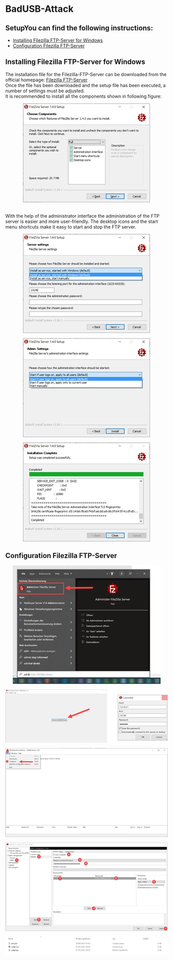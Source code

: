 # BadUSB-Attack

## SetupYou can find the following instructions:
- [Installing Filezilla FTP-Server for Windows](#installing-filezilla-ftp-server-for-windows)
- [Configuration Filezilla FTP-Server](#configuration-filezilla-ftp-server)

## Installing Filezilla FTP-Server for Windows
The installation file for the Filezilla-FTP-Server can be downloaded from the official homepage:
[Filezilla FTP-Server](https://filezilla-project.org/download.php?type=server)
<br>
Once the file has been downloaded and the setup file has been executed, a number of settings must be adjusted. <br>
It is recommended to install all the components shown in following figure:
<p align="center">
  <img src="./img4readme/installFilezillaFtpServer_1.jpg" alt=installFilezillaFtpServer_1">
</p>
<br>
With the help of the administrator interface the administration of the FTP server is easier and more user-friendly. The desktop icons and the start menu shortcuts make it easy to start and stop the FTP server.
                                                                                          
<br>                                                                                          
 <p align="center">
  <img src="./img4readme/installFilezillaFtpServer_2.jpg" alt=installFilezillaFtpServer_2">
</p>

<p align="center">
  <img src="./img4readme/installFilezillaFtpServer_3.jpg" alt=installFilezillaFtpServer_3">
</p>

<p align="center">
  <img src="./img4readme/installFilezillaFtpServer_4.jpg" alt=installFilezillaFtpServer_4">
</p>
                                                                                          


## Configuration Filezilla FTP-Server
<p align="center">
  <img src="./img4readme/ConfigFilezillaFtpServer_1.jpg" alt="ConfigFilezillaFtpServer_1">
</p>

<p align="center">
  <img src="./img4readme/ConfigFilezillaFtpServer_2.jpg" alt="ConfigFilezillaFtpServer_2">
</p>

<p align="center">
  <img src="./img4readme/ConfigFilezillaFtpServer_3.jpg" alt="ConfigFilezillaFtpServer_3">
</p>

<p align="center">
  <img src="./img4readme/ConfigFilezillaFtpServer_4.jpg" alt="ConfigFilezillaFtpServer_4">
</p>

<p align="center">
  <img src="./img4readme/ConfigFilezillaFtpServer_5.jpg" alt="ConfigFilezillaFtpServer_5">
</p>
